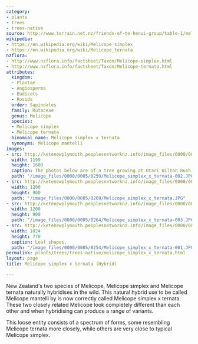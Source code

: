 ```yaml
---
category:
- plants
- trees
- trees-native
source: http://www.terrain.net.nz/friends-of-te-henui-group/table-1/melicope-simplex-x-ternata-hybrid.html
wikipedia:
- https://en.wikipedia.org/wiki/Melicope_simplex
- https://en.wikipedia.org/wiki/Melicope_ternata
nzflora:
- http://www.nzflora.info/factsheet/Taxon/Melicope-simplex.html
- http://www.nzflora.info/factsheet/Taxon/Melicope-ternata.html
attributes:
  kingdom:
  - Plantae
  - Angiosperms
  - Eudicots
  - Rosids
  order: Sapindales
  family: Rutaceae
  genus: Melicope
  species:
  - Melicope simplex
  - Melicope ternata
  binomial name: Melicope simplex x ternata
  synonyms: Melicope mantelli
images:
- src: http://ketenewplymouth.peoplesnetworknz.info/image_files/0000/0005/8259/Melicope_simplex_x_ternata-002.JPG
  width: 1199
  height: 1600
  caption: The photos below are of a tree growing at Otari Wilton Bush Reserve.
  path: "/image_files/0000/0005/8259/Melicope_simplex_x_ternata-002.JPG"
- src: http://ketenewplymouth.peoplesnetworknz.info/image_files/0000/0005/8269/Melicope_simplex_x_ternata.JPG
  width: 1200
  height: 900
  path: "/image_files/0000/0005/8269/Melicope_simplex_x_ternata.JPG"
- src: http://ketenewplymouth.peoplesnetworknz.info/image_files/0000/0005/8264/Melicope_simplex_x_ternata-003.JPG
  width: 1200
  height: 900
  path: "/image_files/0000/0005/8264/Melicope_simplex_x_ternata-003.JPG"
- src: http://ketenewplymouth.peoplesnetworknz.info/image_files/0000/0005/8254/Melicope_simplex_x_ternata-001.JPG
  width: 1024
  height: 770
  caption: Leaf shapes.
  path: "/image_files/0000/0005/8254/Melicope_simplex_x_ternata-001.JPG"
permalink: plants/trees/trees-native/melicope_simplex_x_ternata.html
layout: page
title: Melicope simplex x ternata (Hybrid)

---
```

New Zealand's two species of Melicope, Melicope simplex and Melicope ternata naturally hybridises in the wild. This natural hybrid use to be called Melicope mantelli by is now correctly called Melicope simplex x ternata. These two closely related Melicope look completely different than each other and when hybridising can produce a range of variants.

This loose entity consists of a spectrum of forms, some resembling Melicope ternata more closely, while others are very close to typical Melicope simplex.
